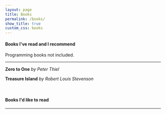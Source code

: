```yaml
---
layout: page
title: Books
permalink: /books/
show_title: true
custom_css: books
---
```


#### Books I've read and I recommend

Programming books not included.

---

**Zero to One** *by Peter Thiel*

**Treasure Island** *by Robert Louis Stevenson*

<br>

#### Books I'd like to read

---


